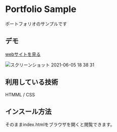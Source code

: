 Portfolio Sample
====

ポートフォリオのサンプルです

## デモ
[webサイトを見る](https://techis-portfolio1.herokuapp.com/)

![スクリーンショット 2021-06-05 18 38 31](https://user-images.githubusercontent.com/64633669/120887391-7ee99f80-c62d-11eb-8760-a23f2deac48c.png)

## 利用している技術
HTMML / CSS

## インスール方法
そのままindex.htmlをブラウザを開くと閲覧できます。
